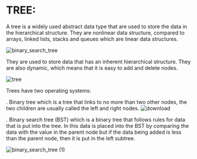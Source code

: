 # TREE:

A tree is a widely used abstract data type that are used to store the data in the hierarchical structure. They are nonlinear data structure, compared to arrays, linked lists, stacks and queues which are linear data structures. 

![binary_search_tree](https://user-images.githubusercontent.com/92330348/179665226-0dfbe4f2-88ed-43a6-8a05-fcf5ff4af6b6.jpeg)

They are used to store data that has an inherent hierarchical structure. They are also dynamic, which means that it is easy to add and delete nodes.

![tree](https://user-images.githubusercontent.com/92330348/179665833-b9f46957-5a3c-4196-ba63-4a689a09a44e.png)

Trees have two operating systems:


. Binary tree which is a tree that links to no more than two other nodes, the two children are usually called the left and right nodes.
![download](https://user-images.githubusercontent.com/92330348/179673100-3c5e73c5-fccf-46be-94b5-7f8674c10fa5.png)



. Binary search tree (BST) which is a binary tree that follows rules for data that is put into the tree. In this data is placed into the BST by comparing the data with the value in the parent node but if the data being added is less than the parent node, then it is put in the left subtree.

![binary_search_tree (1)](https://user-images.githubusercontent.com/92330348/179672245-b21ce3f2-d7f9-48ac-8949-b3eeb16395ea.jpeg)





